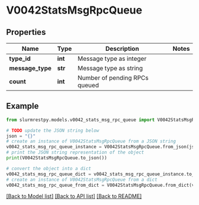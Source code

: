 # V0042StatsMsgRpcQueue


## Properties

Name | Type | Description | Notes
------------ | ------------- | ------------- | -------------
**type_id** | **int** | Message type as integer |
**message_type** | **str** | Message type as string |
**count** | **int** | Number of pending RPCs queued |

## Example

```python
from slurmrestpy.models.v0042_stats_msg_rpc_queue import V0042StatsMsgRpcQueue

# TODO update the JSON string below
json = "{}"
# create an instance of V0042StatsMsgRpcQueue from a JSON string
v0042_stats_msg_rpc_queue_instance = V0042StatsMsgRpcQueue.from_json(json)
# print the JSON string representation of the object
print(V0042StatsMsgRpcQueue.to_json())

# convert the object into a dict
v0042_stats_msg_rpc_queue_dict = v0042_stats_msg_rpc_queue_instance.to_dict()
# create an instance of V0042StatsMsgRpcQueue from a dict
v0042_stats_msg_rpc_queue_from_dict = V0042StatsMsgRpcQueue.from_dict(v0042_stats_msg_rpc_queue_dict)
```
[[Back to Model list]](../README.md#documentation-for-models) [[Back to API list]](../README.md#documentation-for-api-endpoints) [[Back to README]](../README.md)


